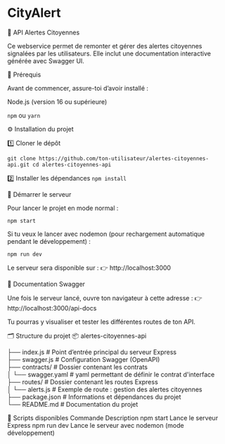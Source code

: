 # CityAlert
🚨 API Alertes Citoyennes

Ce webservice permet de remonter et gérer des alertes citoyennes signalées par les utilisateurs.
Elle inclut une documentation interactive générée avec Swagger UI.

🧰 Prérequis

Avant de commencer, assure-toi d’avoir installé :

Node.js
 (version 16 ou supérieure)

`npm`
 ou `yarn`

⚙️ Installation du projet

1️⃣ Cloner le dépôt

`git clone https://github.com/ton-utilisateur/alertes-citoyennes-api.git
cd alertes-citoyennes-api`

2️⃣ Installer les dépendances
`npm install`

🚀 Démarrer le serveur

Pour lancer le projet en mode normal :

`npm start`


Si tu veux le lancer avec nodemon (pour rechargement automatique pendant le développement) :

`npm run dev`


Le serveur sera disponible sur :
👉 http://localhost:3000

📘 Documentation Swagger

Une fois le serveur lancé, ouvre ton navigateur à cette adresse :
👉 http://localhost:3000/api-docs

Tu pourras y visualiser et tester les différentes routes de ton API.

🗂️ Structure du projet
📦 alertes-citoyennes-api

├── index.js          # Point d’entrée principal du serveur Express <br>
├── swagger.js        # Configuration Swagger (OpenAPI) <br>
├── contracts/        # Dossier contenant les contrats <br>
│   └── swagger.yaml  # yaml permettant de définir le contrat d'interface <br>
├── routes/           # Dossier contenant les routes Express <br>
│   └── alerts.js     # Exemple de route : gestion des alertes citoyennes <br>
├── package.json      # Informations et dépendances du projet <br>
└── README.md         # Documentation du projet <br>

🧪 Scripts disponibles
Commande	Description
npm start	Lance le serveur Express
npm run dev	Lance le serveur avec nodemon (mode développement)
